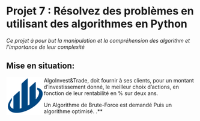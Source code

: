 
# Projet 7 : Résolvez des problèmes en utilisant des algorithmes en Python 

*Ce projet à pour but la manipulation et la compréhension des algorithm et l'importance de leur complexité*

## Mise en situation: 

<img margin-top = '100' align="left" width="100" height="100" src="data/algo&trade.png"> AlgoInvest&Trade, doit fournir à ses clients, pour un montant d’investissement donné, le meilleur choix d’actions, en fonction de leur rentabilité en % sur deux ans. 

Un Algorithme de Brute-Force est demandé
Puis un algorithme optimisé.
.**